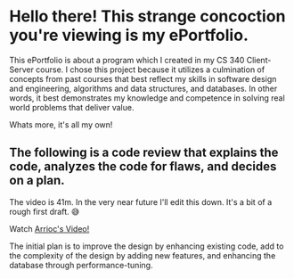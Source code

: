 

# Hello there! This strange concoction you're viewing is my ePortfolio. 

This ePortfolio is about a program which I created in my CS 340 Client-Server course. I chose this project because it utilizes a culmination of concepts from past courses that best reflect my skills in software design and engineering, algorithms and data structures, and databases. In other words, it best demonstrates my knowledge and competence in solving real world problems that deliver value. 

Whats more, it's all my own! 





## The following is a code review that explains the code, analyzes the code for flaws, and decides on a plan. 
The video is 41m. In the very near future I'll edit this down. It's a bit of a rough first draft. 😅


Watch [Arrioc's Video!](https://www.youtube.com/watch?v=wDXqfWe2RQw)


The initial plan is to improve the design by enhancing existing code, add to the complexity of the design by adding new features, and enhancing the database through performance-tuning. 
